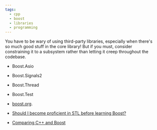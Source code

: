 ```yaml
---
tags:
  - cpp
  - boost
  - libraries
  - programming
---
```




You have to be wary of using third-party libraries, especially when there's so
much good stuff in the core library! But if you must, consider constraining it
to a subsystem rather than letting it creep throughout the codebase.

- Boost.Asio
- Boost.Signals2
- Boost.Thread
- Boost.Test

- [boost.org](https://www.boost.org/).
- [Should I become proficient in STL before learning
  Boost?](https://stackoverflow.com/questions/548751/should-i-become-proficient-with-stl-libraries-before-learning-boost-alternatives)
- [Comparing C++ and
  Boost](https://insights.dice.com/2013/03/15/comparing-the-c-standard-and-boost-2/)

